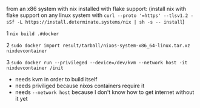 from an x86 system with nix installed with flake support: (install nix with flake support on any linux system with ```curl --proto '=https' --tlsv1.2 -sSf -L https://install.determinate.systems/nix | sh -s -- install```)

1
```nix build .#docker```

2
```sudo docker import result/tarball/nixos-system-x86_64-linux.tar.xz nixdevcontainer```

3
```sudo docker run --privileged --device=/dev/kvm --network host -it nixdevcontainer /init ```

* needs kvm in order to build itself
* needs priviliged because nixos containers require it
* needs  `--network host` because I don't know how to get internet without it yet